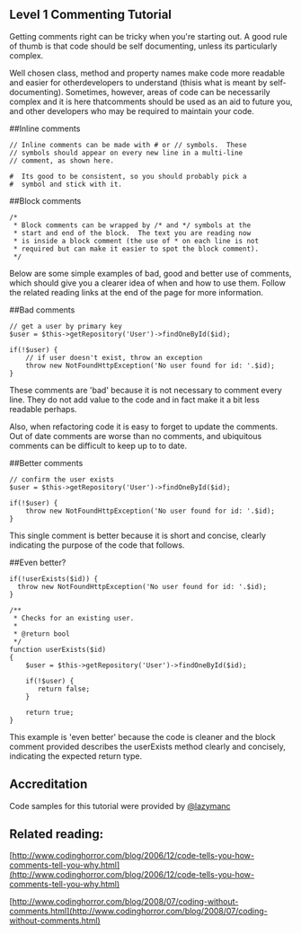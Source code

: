 Level 1 Commenting Tutorial
---------------------------

Getting comments right can be tricky when you're starting out. A good rule of thumb is that code should be self documenting, unless its particularly complex.

Well chosen class, method and property names make code more readable and easier for otherdevelopers to understand (thisis what is meant by self-documenting).  Sometimes, however, areas of code can be necessarily complex and it is here thatcomments should be used as an aid to future you, and other developers who may be required to maintain your code.

##Inline comments

    // Inline comments can be made with # or // symbols.  These
    // symbols should appear on every new line in a multi-line
    // comment, as shown here.

    #  Its good to be consistent, so you should probably pick a
    #  symbol and stick with it.


##Block comments

    /* 
     * Block comments can be wrapped by /* and */ symbols at the
     * start and end of the block.  The text you are reading now
     * is inside a block comment (the use of * on each line is not
     * required but can make it easier to spot the block comment).
     */


Below are some simple examples of bad, good and better use of comments, which should give you a clearer idea of when and how to use them.  Follow the related reading links at the end of the page for more information.



##Bad comments

    // get a user by primary key
    $user = $this->getRepository('User')->findOneById($id);

    if(!$user) {
        // if user doesn't exist, throw an exception
        throw new NotFoundHttpException('No user found for id: '.$id);
    }

These comments are 'bad' because it is not necessary to comment every line.  They do not add value to the code and in fact make it a bit less readable perhaps.

Also, when refactoring code it is easy to forget to update the comments.  Out of date comments are worse than no comments, and ubiquitous comments can be difficult to keep up to to date.



##Better comments

    // confirm the user exists
    $user = $this->getRepository('User')->findOneById($id);

    if(!$user) {
        throw new NotFoundHttpException('No user found for id: '.$id);
    }

This single comment is better because it is short and concise, clearly indicating the purpose of the code that follows.


##Even better?

    if(!userExists($id)) {
      throw new NotFoundHttpException('No user found for id: '.$id);
    }

    /**
     * Checks for an existing user.
     *
     * @return bool
     */
    function userExists($id)
    {
        $user = $this->getRepository('User')->findOneById($id);

        if(!$user) {
           return false;
        }

        return true;
    }

This example is 'even better' because the code is cleaner and the block comment provided describes the userExists method clearly and concisely, indicating the expected return type.



## Accreditation
 Code samples for this tutorial were provided by [@lazymanc](http://www.wheelsandcogs.co.uk)


## Related reading:

[http://www.codinghorror.com/blog/2006/12/code-tells-you-how-comments-tell-you-why.html](http://www.codinghorror.com/blog/2006/12/code-tells-you-how-comments-tell-you-why.html)

[http://www.codinghorror.com/blog/2008/07/coding-without-comments.html](http://www.codinghorror.com/blog/2008/07/coding-without-comments.html)

